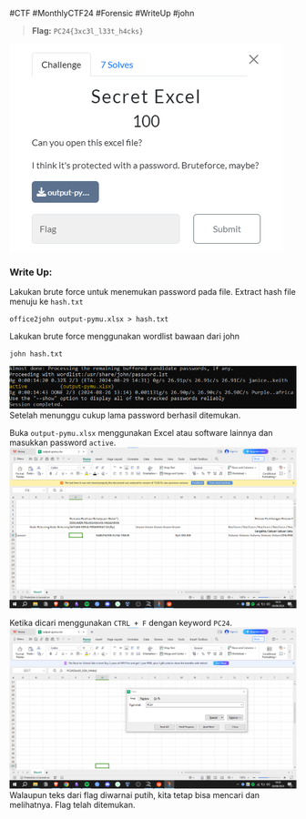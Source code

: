 #CTF #MonthlyCTF24 #Forensic #WriteUp #john

> **Flag:** `PC24{3xc3l_l33t_h4cks}`
> 
![secret_excel01.png](./img/secret_excel01.png)
### Write Up:
Lakukan brute force untuk menemukan password pada file. 
Extract hash file menuju ke `hash.txt`
```
office2john output-pymu.xlsx > hash.txt
```

Lakukan brute force menggunakan wordlist bawaan dari john
```
john hash.txt
```

![secret_excel00.png](./img/secret_excel00.png)
Setelah menunggu cukup lama password berhasil ditemukan.

Buka `output-pymu.xlsx` menggunakan Excel atau software lainnya dan masukkan password `active`.
![secret_excel02.png](./img/secret_excel02.png)

Ketika dicari menggunakan `CTRL + F` dengan keyword `PC24`.
![secret_excel03.png](./img/secret_excel03.png)
 Walaupun teks dari flag diwarnai putih, kita tetap bisa mencari dan melihatnya.
 Flag telah ditemukan.